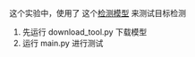 这个实验中，使用了 这个[检测模型](https://huggingface.co/facebook/detr-resnet-50) 来测试目标检测

1. 先运行 download_tool.py 下载模型
2. 运行 main.py 进行测试